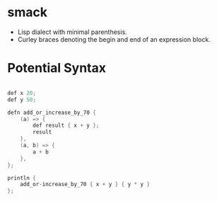 # smack
- Lisp dialect with minimal parenthesis. 
- Curley braces denoting the begin and end of an expression block.

# Potential Syntax

```awk

def x 20;
def y 50;

defn add_or_increase_by_70 {
	(a) => { 
	    def result { x + y };
	    result
	},
	(a, b) => {
	    a + b
	}, 
};

println { 
	add_or-increase_by_70 { x + y } { y * y } 
};

 
```
